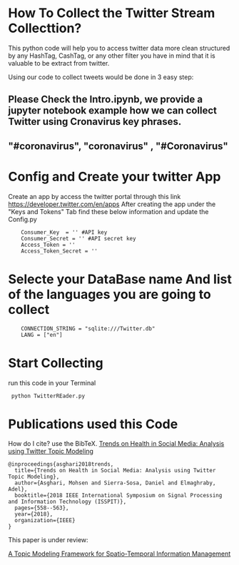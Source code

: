 # How To Collect the Twitter Stream Collecttion?

This python code will help you to access twitter data more clean structured by any HashTag, CashTag, or any other filter you have in mind that it is valuable to be extract from twitter.

Using our code to collect tweets would be done in 3 easy step:

## Please Check the Intro.ipynb, we provide a jupyter notebook example how we can collect Twitter using Cronavirus key phrases.
## "#coronavirus", "coronavirus" , "#Coronavirus"

# Config and Create your twitter App 
Create an app by access the twitter portal through this link https://developer.twitter.com/en/apps
After creating the app under the "Keys and Tokens" Tab find these below information and update the Config.py 

```
    Consumer_Key  = '' #API key
    Consumer_Secret = '' #API secret key
    Access_Token = ''
    Access_Token_Secret = ''
```

# Selecte your DataBase name And list of the languages you are going to collect 

```
    CONNECTION_STRING = "sqlite:///Twitter.db"
    LANG = ["en"]
```

# Start Collecting

run this code in your Terminal

```
 python TwitterREader.py
```

# Publications used this Code

How do I cite?
    use the BibTeX.
[Trends on Health in Social Media: Analysis using Twitter Topic Modeling](https://www.researchgate.net/profile/Mohsen_Asghari5/publication/331205903_Trends_on_Health_in_Social_Media_Analysis_using_Twitter_Topic_Modeling/links/5c75529e299bf1268d28248f/Trends-on-Health-in-Social-Media-Analysis-using-Twitter-Topic-Modeling.pdf)
```
@inproceedings{asghari2018trends,
  title={Trends on Health in Social Media: Analysis using Twitter Topic Modeling},
  author={Asghari, Mohsen and Sierra-Sosa, Daniel and Elmaghraby, Adel},
  booktitle={2018 IEEE International Symposium on Signal Processing and Information Technology (ISSPIT)},
  pages={558--563},
  year={2018},
  organization={IEEE}
}
```
This paper is under review:

[A Topic Modeling Framework for Spatio-Temporal Information Management](https://scholar.google.com/citations?user=f37coYgAAAAJ&hl=en)
